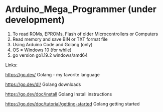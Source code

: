 # Arduino_Mega_Programmer  (under development)

1) To read ROMs, EPROMs, Flash of older Microcontrollers or Computers
2) Read memory and save BIN or TXT format file
3) Using Arduino Code and Golang (only) 
4) OS = Windows 10 (for while) 
5) go version go1.19.2 windows/amd64



Links:

https://go.dev/  Golang - my favorite language

https://go.dev/dl/   Golang downloads

https://go.dev/doc/install   Golang Install instructions 

https://go.dev/doc/tutorial/getting-started   Golang getting started 
